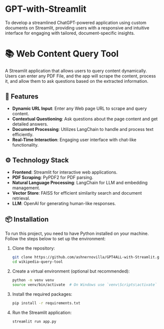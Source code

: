 # GPT-with-Streamlit
To develop a streamlined ChatGPT-powered application using custom documents on Streamlit, providing users with a responsive and intuitive interface for engaging with tailored, document-specific insights.

# 📚 Web Content Query Tool

A Streamlit application that allows users to query content dynamically. Users can enter any PDF File, and the app will scrape the content, process it, and allow them to ask questions based on the extracted information.

## 🎯 Features

- **Dynamic URL Input**: Enter any Web page URL to scrape and query content.
- **Contextual Questioning**: Ask questions about the page content and get detailed answers.
- **Document Processing**: Utilizes LangChain to handle and process text efficiently.
- **Real-Time Interaction**: Engaging user interface with chat-like functionality.

## ⚙️ Technology Stack

- **Frontend**: Streamlit for interactive web applications.
- **PDF Scraping**: PyPDF2 for PDF parsing.
- **Natural Language Processing**: LangChain for LLM and embedding management.
- **Vector Store**: FAISS for efficient similarity search and document retrieval.
- **LLM**: OpenAI for generating human-like responses.

## 📦 Installation

To run this project, you need to have Python installed on your machine. Follow the steps below to set up the environment:

1. Clone the repository:
   ```bash
   git clone https://github.com/ashnernovilla/GPT4ALL-with-Streamlit.git
   cd wikipedia-query-tool
   
2. Create a virtual environment (optional but recommended):
   ```bash
   python -m venv venv
   source venv/bin/activate  # On Windows use `venv\Scripts\activate`

3. Install the required packages:
   ```bash
   pip install -r requirements.txt

4. Run the Streamlit application:
   ```bash
   streamlit run app.py
